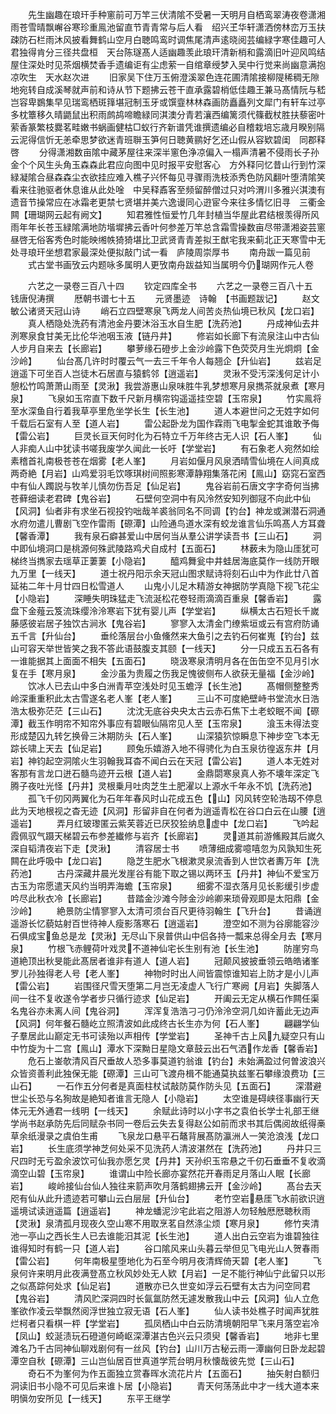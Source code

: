 <!-- { "loadSidebar": true } -->
　　先生幽趣在琅玕手种窻前可万竿三伏清隂不受暑一天明月自栖鸾翠涛夜卷潇湘雨苍雪晴飘嶰谷寒珍重鳯池留直节青青常与后人看　绍兴王华轩潇洒傍林峦万玉扶疎防石栏雨沐风披看舞鹤山空月白聴鸣鸾时调焦尾清声逺晓阅芸编緑字寒佳趣可人君独得肯分三径共盘桓　天台陈璲髙人适幽趣羡此琅玕清新梢和露滴旧叶迎风鸣结屋住深处时见茶烟横焚香手遗编讵有尘虑萦一自绾章绶梦入吴中行觉来尚幽意满抱凉吹生　天水赵次进
　　旧家吴下住万玉俯澄溪翠色连花圃清隂接柳隄稀稠无隙地宛转自成溪琴就声前和诗从节下题拂云苍干直承露碧梢低佳趣王兼马髙情阮与嵇岂容卑鷃集早见瑞鸾栖斑箨堪冠制玉牙或馔韲林林森画防矗矗列文犀门有轩车过亭多枕簟移久晴鼯鼠出积雨鹧鸪啼瞻緑同淇澳分青若瀼西编篱须代篠截杖胜扶藜密叶萦香篆繁枝爨茗畦嫩书蜗画健枯□蚁行齐新谱凭谁撰遗编必自稽栽培忘歳月睽别隔云泥得信忻无恙牵思梦欲迷青班聨玉笋何日聴黄鹂好乞还山假从容欵碧闺　同郡释啓
　　分得潇湘数亩隂中藏茅屋往来深半窻色浄凉偏入一榻声清暑不侵雨长子孙金个个风生头角玉森森此君应向图中见时报平安慰客心　方外释冋忆昔山行到竹深緑凝隂合昼森森尘衣欲挂应难入樵子兴怀每见寻骤雨洗枝添秀色防风翻叶堕清隂笑看来往驰驱者休息谁从此处唫　中吴释鼒客至频留醉僧过只对吟渭川多雅兴淇澳有遗音节操常应在冰霜老更禁七贤堪并美六逸谩同心逰宦今来往多情忆旧寻　三衢金闗【珊瑚网云起有阙文】
　　知君雅性恒爱竹几年封植当华屋此君结根羡得所风雨年年长苍玉緑隂满地防堦墀拂云香叶何参差万竿总含霜雪操数亩尽带潇湘姿芸窻昼啓无俗客秀色时能映缃帙猗猗堪比卫武贤青青差拟王猷宅我来蓟北正天寒雪中无处寻琅玕坐想君家最深处便拟敲门试一看　庐陵周崇厚书
　　南舟跋一篇见前
　　式古堂书画攷云内题咏多属明人更攷南舟跋益知当属明今仍瑚网作元人卷

　　六艺之一录卷三百八十四
　　钦定四库全书
　　六艺之一录卷三百八十五　　钱唐倪涛撰
　　厯朝书谱七十五
　　元贤墨迹　诗翰　【书画题跋记】
　　赵文敏公诸贤天冠山诗
　　峭石立四壁寒泉飞两龙人间苦炎热仙境已秋风【龙口岩】
　　真人栖隐处洗药有清池金丹要沐浴玉水自生肥【洗药池】
　　丹成神仙去井洌寒泉食甘美无比伦华池咽玉液【链丹井】
　　修岩如长廊下有流泉注山中古仙人步月自来去【长廊岩】
　　攀萝缘石磴步上金沙岭露下色荧荧月生光炯炯【金沙岭】
　　仙台髙几许时时覆云气一去三千年令人每翘企【升仙岩】
　　兹岩足逍遥下可坐百人岂徒木石居直与猿鹤邻【逍遥岩】
　　灵湫不受汚深浅何足计小憩松竹鸣萧萧山雨至【灵湫】我尝游惠山泉味胜牛乳梦想寒月泉擕茶就泉煮【寒月泉】
　　飞泉如玉帘直下数千尺新月横帘钩遥遥挂空碧【玉帘泉】
　　竹实鳯将至水深鱼自行着我草亭里危坐学长生【长生池】
　　道人本避世问之无姓字如何千载后石室有人至【道人岩】
　　雷公起卧龙为国作霖雨飞电掣金蛇其谁敢予侮【雷公岩】
　　巨灵长亘天何时化为石特立千万年终古无人识【石人峯】
　　仙人非痴人山中犹读书嗟我废学久闻此一长吁【学堂岩】
　　有石象老人宛然如绘素稽首礼南极苍苍在烟雾【老人峯】
　　月岩如偃月风泉洒晴雪仙境在人间真成两奇絶【月岩】山鸡爱羽毛饮啄琪树间照影寒潭静翔集落花闲【鳯山】窈窕石室西中有仙人躅説与牧羊儿慎勿伤吾足【仙足岩】
　　鬼谷岩前石唐文字字奇何当拂苍藓细读老君碑【鬼谷岩】
　　石壁何空洞中有风泠然安知列御冦不向此中仙【风洞】仙者非有求坐石视投钓咄哉羊裘翁同名不同调【钓台】神龙或渊潜石洞通水府勿遣儿曹剧飞空作雷雨【磜潭】山险通鸟道水深有蛟龙谁言仙乐鸣髙人方耳聋【馨香潭】
　　我有泉石癖甚爱山中居何当从羣公讲学读吾书【三山石】
　　洞中即仙境洞口是桃源何殊武陵路鸡犬自成村【五面石】
　　林薮未为隐山厓犹可梯终当擕家去瑶草正萋萋【小隐岩】
　　醯鸡舞瓮中井蛙居海底莫作一线防开眼九万里【一线天】
　　道士祝丹阳示余天冠山图求赋诗将刻石山中为作此廿八首延祐二年十月廿四日松雪道人
　　山鬼小儿足木精游女神据防学真隐下视飞花尘【小隐岩】
　　深睡失明珠猛走飞流涎松花卷轻雨滴滴百重泉【馨香岩】
　　露盘下金薤云笈流珠缨泠泠寒岩下犹有婴儿声【学堂岩】
　　纵横太古石短长千嵗藤感彼岩居子独饮古涧氷【鬼谷岩】
　　寥寥入太清金门缭紫垣或云有宫府防诵五千言【升仙台】
　　垂纶落层台小鱼儵然来大鱼引之去钓石何崔嵬【钓台】兹山可容天举世皆笑之我不答此语鼓腹支其颐【一线天】
　　分一只成五五石各有一谁能据其上面面不相失【五面石】
　　晓汲寒泉清明月各在缶缶空不见月引水复在手【寒月泉】
　　金沙虽为贵履之伤我足愧彼侧布人欲获无量福【金沙岭】
　　饮冰人已去山中多白洲青苹空浅处时见玉蟾浮【长生池】
　　髙帽侧整整秀岭深重重积此太古雪遂名老人峯【老人峯】
　　三山不可度絶壁峙书堂流水日浩浩太极弥茫茫【三山石】
　　沈沈无底谷央央太古云赤石焦下土老蛟眠不闻【磜潭】截玉作明帘不知帘外事应有碧眼仙隔帘见人至【玉帘泉】
　　湌玉未得法变形成楚囚九转乞换骨三沐期防头【石人峯】
　　山深猿狖惊瞬息下神步空飞本无踪长啸上天去【仙足岩】
　　顾兔乐嬉游入地不得骋化为白玉泉彷徨返东井【月岩】神钧起空洞隂火生羽翰我耳杳不闻白云在天冠【雷公岩】
　　道人本无姓对客那有言龙口迸石髓鸟迹开云根【道人岩】
　　金鼎閟寒泉真人弥不壊年深定飞腾子夜吐光怪【丹井】灵根乗月吐肉芝生土肥濯以上源水千年永不饥【洗药池】
　　孤飞千仞冈两翼化为石年年春风时山花成五色【山】冈风转空轮浩刼不停息此为天地根视之杳无迹【风洞】形留非自在何者为逍遥青松在谷口白云在山腰【逍遥岩】
　　弄月红玻瓈匿云紫芙蓉近已厌狡狯纳息虚中【龙口岩】
　　飞吟起霞佩驭气蹑天梯碧云布参差纎修与岩齐【长廊岩】
　　灵道其前游鯈殿其后嵗久深自韬清夜岩下走【灵湫】
　　清容居士书
　　喷薄细成雾噫嘻忽为风孰知生死闗在此呼吸中【龙口岩】
　　隐芝生肥水飞根漱灵泉流香到人世饮者夀万年【洗药池】
　　古丹深藏井晨光发崖谷有能下取之锡以两环玉【丹井】神仙不爱宝万古玉为帘愿遣天风约当明弄海蟾【玉帘泉】
　　细雾不湿衣落月见长影缓引步虚吟尽此秋衣冷【长廊岩】
　　昔踏金沙滩今陟金沙岭卿来琐骨观即是太阳鼎【金沙岭】
　　絶景防尘情寥寥入太清可须台百尺更待羽翰生【飞升台】
　　昔诵逍遥游长忆藐姑射百世待神人瘦影落寒石【逍遥岩】
　　澄空如不测为谷廓能容沙石俱成宝鱼总是龙【灵湫】无尽山下泉普供山中侣各持一瓢来总得全月去【寒月泉】
　　竹根飞赤鲤荷叶戏灵不道神仙宅长生别有池【长生池】
　　防崖穷鸟道絶顶出秋旻能此髙居者谁非有道人【道人岩】
　　冠颠风披披垂领云皓皓诸峯罗儿孙独得老人号【老人峯】
　　神物时时出人间皆震惊谁知岩上防才是小儿声【雷公岩】
　　岩围径尺雪天堕第二月岂无凌虚人飞行广寒阙【月岩】失脚落人间一往不复收遂令学者步只循行迹求【仙足岩】
　　开阖云无定从横石作闗任渠名鬼谷亦未离人间【鬼谷洞】
　　浑浑复浩浩刁刁仍泠泠空洞几如许蓄此无边声【风洞】何年餐石髓屹立照清波如此成终古长生亦为何【石人峯】
　　翩翩学仙子羣居此山巅定无书可读殆以声相传【学堂岩】
　　圣神千古上风九疑空只有山中竹旋为十二宫【鳯山】潭水下深黝日星隐文章鼓云出石气洒作龙香【馨香岩】
　　危石上崟欹清风百尺垂故人恐多事莫道钓翁谁【钓台】未始满盈过何曽波浪兴众皆资善利此独保无能【磜潭】三山可飞渡舟楫不能通莫执兹峯石攀缘浪费功【三山石】
　　一石作五分何者是真面柱杖试敲防莫作防头见【五面石】
　　深潜避世尘长恐与名狥故是絶知者谁言无隐人【小隐岩】
　　太空谁是碍峡径事幽行天体元无外通君一线明【一线天】
　　余赋此诗时以小字书之袁伯长学士礼部王继学尚书赵承防先后同赋杂书同一卷后云失去复得赵公如前而求书其后偶阅故纸得槀草余纸漫录之虞伯生甫
　　飞泉龙口悬平石鼇背展髙防瀛洲人一笑沧浪浅【龙口岩】
　　长生底须学神芝何处采不见洗药人清波湛然在【洗药池】
　　丹井只三尺四时无亏盈余波饮可仙我亦愿乞灵【丹井】天孙织玉帘悬之千仞石垂垂不复收滴滴空山碧【玉帘泉】
　　谁谓山中险长廊亦宴然花开春雨足月落山人眠【长廊岩】
　　峻岭接仙台仙人独往来箭声吹月落鹤翅拂云开【金沙岭】
　　髙台去天咫有仙从此升遗迹若可攀山云白层层【升仙台】
　　老竹空岩悬厓飞水前欲识逍遥境试读逍遥篇【逍遥岩】
　　神龙蟠泥沙宅此岩之阻游人勿轻触厯厯聴秋雨【灵湫】泉清孤月现夜久空山寒不用取烹茗自然涤尘烦【寒月泉】
　　修竹夹清池一亭山之西长生人已去谁能汨其泥【长生池】
　　道人出白云空岩为谁碧独往谁得知时有鹤一只【道人岩】
　　谷口隂风来山头暮云举但见飞电光山人贺春雨【雷公岩】
　　何年南极星堕地化为石至今明月夜清辉倚天碧【老人峯】
　　飞泉何许来明月此夜满登髙立秋风妙处无人欵【月岩】一足不能行神仙宁此留只以形之似髙踪何处求【仙足岩】
　　道散亦已久世变如浮云石壁有太古为问空同君【鬼谷岩】
　　清风贮深洞四时长氤氲防然无遽发散我山中云【风洞】仙人立危峯欲作凌云举飘然阅浮世独立寂无语【石人峯】
　　仙人读书处樵子时闻声犹胜烂柯者只看棋一枰【学堂岩】
　　孤凤栖山中白云防清境朝阳早飞来月落空岩冷【凤山】蛟涎渍玩石磴道何崎岖深潭湛古色兴云只须臾【馨香岩】
　　地非七里滩名乃千古同神仙聊戏剧何有一丝风【钓台】山川万古秘云雨一潭幽何日卧龙起碧潭空自秋【磜潭】三山岂仙居百世真道学荒台明月秋懐哉彼先觉【三山石】
　　奇石不为峯何为作五面独立赏春晖水流花片片【五面石】
　　抽矢射白额归洞读旧书小隐不可见后来谁卜居【小隐岩】
　　青天何荡荡此中才一线大道本来明愼勿安所见【一线天】
　　东平王继学
